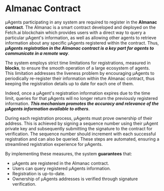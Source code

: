 # Almanac Contract

μAgents participating in any system are required to register in the **Almanac contract**. The Almanac is a smart contract developed and deployed on the Fetch.ai blockchain which provides users with a direct way to query a particular μAgent's information, as well as allowing other agents to retrieve information about any specific μAgents registered within the contract. Thus, ***μAgents registration in the Almanac contract is a key part for agents to communicate in a remote way***.

The system employs strict time limitations for registrations, measured in **blocks**, to ensure the smooth operation of a large ecosystem of agents. This limitation addresses the liveness problem by encouraging μAgents to periodically re-register their information within the Almanac contract, thus keeping the registration details up to date for each one of them.

Indeed, once a μAgent's registration information expires due to the time limit, queries for that μAgents will no longer return the previously registered information. ***This mechanism promotes the accuracy and relevance of the μAgents information available to others***.

During each registration process, μAgents must prove ownership of their address. This is achieved by signing a sequence number using their μAgent private key and subsequently submitting the signature to the contract for verification. The sequence number should increment with each successful registration and can also be queried. These steps are automated, ensuring a streamlined registration experience for μAgents.

By implementing these measures, the system **guarantees** that:

- μAgents are registered in the Almanac contract.
- Users can query registered μAgents information.
- Registration is up-to-date.
- Ownership of μAgents addresses is verified through signature verification.
